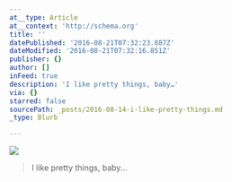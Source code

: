 ```yaml
---
at__type: Article
at__context: 'http://schema.org'
title: ''
datePublished: '2016-08-21T07:32:23.887Z'
dateModified: '2016-08-21T07:32:16.851Z'
publisher: {}
author: []
inFeed: true
description: 'I like pretty things, baby…'
via: {}
starred: false
sourcePath: _posts/2016-08-14-i-like-pretty-things.md
_type: Blurb

---
```

![](https://the-grid-user-content.s3-us-west-2.amazonaws.com/6d93799e-c015-4b41-b36e-8882b6f59764.jpg)

> I like pretty things, baby...